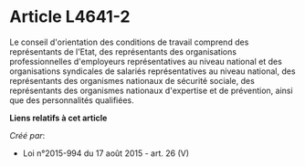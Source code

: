 # Article L4641-2

Le conseil d'orientation des conditions de travail comprend des représentants de l'Etat, des représentants des organisations
professionnelles d'employeurs représentatives au niveau national et des organisations syndicales de salariés représentatives
au niveau national, des représentants des organismes nationaux de sécurité sociale, des représentants des organismes
nationaux d'expertise et de prévention, ainsi que des personnalités qualifiées.

**Liens relatifs à cet article**

_Créé par_:

  - Loi n°2015-994 du 17 août 2015 - art. 26 (V)
